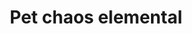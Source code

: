 ---
layout: item
title: Pet chaos elemental
item-id: 11995
datatable: true
id: 11995
name: "Pet chaos elemental"
members: true
lowalch: 0
highalch: 0
examine: "D'aw look at the liddle..."
monsters:
  - id: 2054
    name: "Chaos Elemental"
    members: true
    combat_level: 305
    wiki_url: "https://oldschool.runescape.wiki/w/Chaos_Elemental"
    drops:
      - quantity: "1"
        rarity: 0.0033333333333333335
        drop_requirements: null
  - id: 6619
    name: "Chaos Fanatic"
    members: true
    combat_level: 202
    wiki_url: "https://oldschool.runescape.wiki/w/Chaos_Fanatic"
    drops:
      - quantity: "1"
        rarity: 0.001
        drop_requirements: null
---